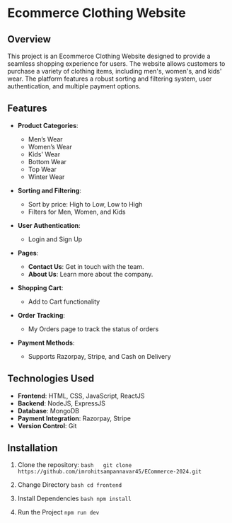 # Ecommerce Clothing Website

## Overview

This project is an Ecommerce Clothing Website designed to provide a seamless shopping experience for users. The website allows customers to purchase a variety of clothing items, including men's, women's, and kids' wear. The platform features a robust sorting and filtering system, user authentication, and multiple payment options.

## Features

- **Product Categories**: 
  - Men’s Wear
  - Women’s Wear
  - Kids' Wear
  - Bottom Wear
  - Top Wear
  - Winter Wear

- **Sorting and Filtering**:
  - Sort by price: High to Low, Low to High
  - Filters for Men, Women, and Kids

- **User Authentication**:
  - Login and Sign Up

- **Pages**:
  - **Contact Us**: Get in touch with the team.
  - **About Us**: Learn more about the company.

- **Shopping Cart**:
  - Add to Cart functionality

- **Order Tracking**:
  - My Orders page to track the status of orders

- **Payment Methods**:
  - Supports Razorpay, Stripe, and Cash on Delivery

## Technologies Used

- **Frontend**: HTML, CSS, JavaScript, ReactJS
- **Backend**: NodeJS, ExpressJS
- **Database**: MongoDB
- **Payment Integration**: Razorpay, Stripe
- **Version Control**: Git

## Installation

1. Clone the repository:
   ```bash   git clone  https://github.com/imrohitsampannavar45/ECommerce-2024.git ```

2. Change Directory
   ``` bash cd frontend ```

3. Install Dependencies
``` bash npm install ```

4. Run the Project
    ``` npm run dev  ```
